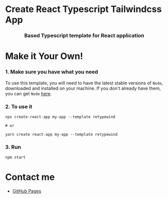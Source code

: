 # Create React Typescript Tailwindcss App

### <p align="center">Based Typescript template for React application</p>

# Make it Your Own!

### 1. Make sure you have what you need

To use this template, you will need to have the latest stable versions of `Node`, downloaded and installed on your machine. If you don't already have them, you can get `Node` [here](https://nodejs.org/en/download/).

### 2. To use it

```
npx create-react-app my-app --template retypewind

# or

yarn create react-app my-app --template retypewind
```

### 3. Run

```
npm start
```

# Contact me

- [GitHub Pages](https://github.com/ngdduy17427)
